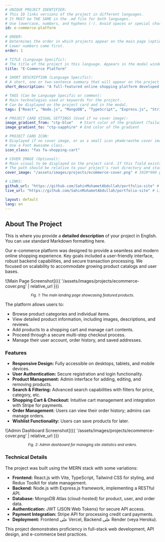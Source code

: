 ```yaml
---
# UNIQUE PROJECT IDENTIFIER: 
# This ID links versions of the project in different languages.
# It MUST be THE SAME in the .md file for both languages.
# Use lowercase, numbers, and hyphens (-). Avoid spaces or special characters.
id: e-commerce-platform 

# ORDER:
# Determines the order in which projects appear on the main page (optional).
# Lower numbers come first.
order: 1

# TITLE (Language Specific):
# The title of the project in this language. Appears in the modal window and project card.
title: "E-Commerce Platform"

# SHORT DESCRIPTION (Language Specific):
# A short, one or two-sentence summary that will appear on the project card.
short_description: "A full-featured online shopping platform developed with modern React and Node.js technologies, offering a seamless user experience."

# TAGS (Can be Language Specific or common):
# Main technologies used or keywords for the project.
# Can be displayed on the project card and in the modal.
tags: ["React", "Node.js", "MongoDB", "TypeScript", "Express.js", "Stripe"]

# PROJECT CARD VISUAL SETTINGS (Used if no cover image):
image_gradient_from: "ctp-blue"   # Start color of the gradient (Tailwind color class)
image_gradient_to: "ctp-sapphire" # End color of the gradient

# PROJECT CARD ICON:
# Displayed if no cover image, or as a small icon убийствоthe cover image.
# Use a Font Awesome class.
icon_class: "fas fa-shopping-cart"

# COVER IMAGE (Optional):
# Main visual to be displayed on the project card. If this field exists, image_gradient_* fields are not used.
# The path should be relative to your project's root directory and start with /.
cover_image: "/assets/images/projects/ecommerce-cover.png" # 1920*960 pixel

# LINKS:
github_url: "https://github.com/SahinMuhametAbdullah/portfolio-site" # GitHub repository of the project (if any)
live_url: "https://github.com/SahinMuhametAbdullah/portfolio-site" # Live demo address of the project (if any) - Uncomment if you have one

layout: default
lang: en
---
```


## About The Project

This is where you provide a **detailed description** of your project in English. You can use standard Markdown formatting here.

Our e-commerce platform was designed to provide a seamless and modern online shopping experience. Key goals included a user-friendly interface, robust backend capabilities, and secure transaction processing. We focused on scalability to accommodate growing product catalogs and user bases.

![Main Page Screenshot]({{ '/assets/images/projects/ecommerce-cover.png' | relative_url }})
*<center><small>Fig. 1: The main landing page showcasing featured products.</small></center>*

The platform allows users to:
- Browse product categories and individual items.
- View detailed product information, including images, descriptions, and reviews.
- Add products to a shopping cart and manage cart contents.
- Proceed through a secure multi-step checkout process.
- Manage their user account, order history, and saved addresses.

### Features

*   **Responsive Design:** Fully accessible on desktops, tablets, and mobile devices.
*   **User Authentication:** Secure registration and login functionality.
*   **Product Management:** Admin interface for adding, editing, and removing products.
*   **Search & Filtering:** Advanced search capabilities with filters for price, category, etc.
*   **Shopping Cart & Checkout:** Intuitive cart management and integration with Stripe for payments.
*   **Order Management:** Users can view their order history; admins can manage orders.
*   **Wishlist Functionality:** Users can save products for later.

![Admin Dashboard Screenshot]({{ '/assets/images/projects/ecommerce-cover.png' | relative_url }})
*<center><small>Fig. 2: Admin dashboard for managing site statistics and orders.</small></center>*

### Technical Details

The project was built using the MERN stack with some variations:

*   **Frontend:** React.js with Vite, TypeScript, Tailwind CSS for styling, and Redux Toolkit for state management.
*   **Backend:** Node.js with Express.js framework, implementing a RESTful API.
*   **Database:** MongoDB Atlas (cloud-hosted) for product, user, and order data.
*   **Authentication:** JWT (JSON Web Tokens) for secure API access.
*   **Payment Integration:** Stripe API for processing credit card payments.
*   **Deployment:** Frontend على Vercel, Backend على Render (veya Heroku).

This project demonstrates proficiency in full-stack web development, API design, and e-commerce best practices.